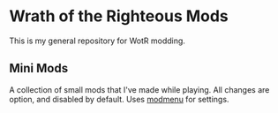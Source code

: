 # Wrath of the Righteous Mods
This is my general repository for WotR modding.

## Mini Mods
A collection of small mods that I've made while playing. All changes are option, and disabled by default. Uses [modmenu](https://github.com/CasDragon/ModMenu) for settings.
